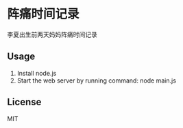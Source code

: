 # 阵痛时间记录 #
李夏出生前两天妈妈阵痛时间记录 

## Usage ##

1. Install node.js
2. Start the web server by running command: node main.js

## License ##
MIT